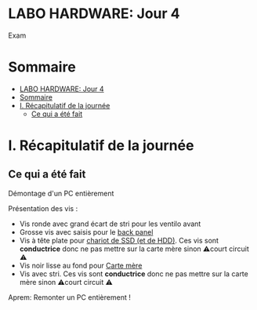 # LABO HARDWARE: Jour 4

Exam

# Sommaire
- [LABO HARDWARE: Jour 4](#labo-hardware-jour-4)
- [Sommaire](#sommaire)
- [I. Récapitulatif de la journée](#i-récapitulatif-de-la-journée)
  - [Ce qui a été fait](#ce-qui-a-été-fait)

# I. Récapitulatif de la journée

## Ce qui a été fait

Démontage d'un PC entièrement 

Présentation des vis :
  - Vis ronde avec grand écart de stri pour les ventilo avant
  - Grosse vis avec saisis pour le <u>back panel</u>
  - Vis à tête plate pour <u>chariot de SSD (et de HDD)</u>. Ces vis sont <b>conductrice</b> donc ne pas mettre sur la carte mère sinon ⚠️court circuit ⚠️
  - Vis noir lisse au fond pour <u>Carte mère</u>
  - Vis avec stri. Ces vis sont <b>conductrice</b> donc ne pas mettre sur la carte mère sinon ⚠️court circuit ⚠️

Aprem: Remonter un PC entièrement !

